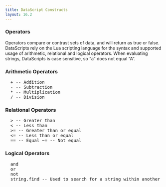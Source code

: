 ```yaml
---
title: DataScript Constructs
layout: 16.2
---
```

### Operators

Operators compare or contrast sets of data, and will return as true or false. DataScripts rely on the Lua scripting language for the syntax and supported usage of arithmetic, relational and logical operators. When evaluating strings, DataScripts is case sensitive, so “a” does not equal “A”.

### Arithmetic Operators

<pre>
  + -- Addition 
  - -- Subtraction 
  * -- Multiplication 
  / -- Division
</pre> 

### Relational Operators

<pre>
  &gt; -- Greater than 
  &lt; -- Less than 
  &gt;= -- Greater than or equal 
  &lt;= -- Less than or equal 
  == -- Equal ~= -- Not equal
</pre> 

### Logical Operators

<pre>
  and 
  or 
  not 
  string.find -- Used to search for a string within another string.
</pre>  